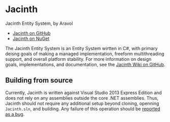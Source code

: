 # Jacinth
Jacinth Entity System, by Aravol
- [Jacinth on GitHub](https://github.com/aravol/Jacinth/)
- [Jacinth on NuGet](http://www.nuget.org/packages/Jacinth/)

The Jacinth Entity System is an Entity System wirtten in C#, with primary deisng goals of making a managed implementation, freeform multithreading support, and overall platform stability. For more information on design goals, implementations, and documentation, see the [Jacinth Wiki on GitHub](https://github.com/aravol/Jacinth/wiki).

## Building from source
Currently, Jacinth is written against Visual Studio 2013 Express Edition and does not rely on any assemblies outside the core .NET assemblies. Thus, Jacinth should not require any additional setup beyond cloning, openning `Jacinth.sln`, and building. Any failure of this operation should be [reported as a bug](https://github.com/aravol/Jacinth/issues).
